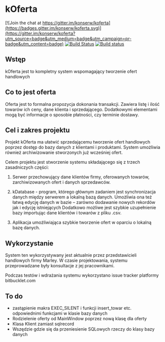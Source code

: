# kOferta

[![Join the chat at https://gitter.im/konserw/koferta](https://badges.gitter.im/konserw/koferta.svg)](https://gitter.im/konserw/koferta?utm_source=badge&utm_medium=badge&utm_campaign=pr-badge&utm_content=badge)
[![Build Status](https://travis-ci.org/konserw/koferta.svg?branch=master)](https://travis-ci.org/konserw/koferta)
[![Build status](https://ci.appveyor.com/api/projects/status/at9gkx5uqx1c28hw?svg=true)](https://ci.appveyor.com/project/konserw/koferta)

## Wstęp

kOferta jest to kompletny system wspomagający tworzenie ofert handlowych

## Co to jest oferta

Oferta jest to formalna propozycja dokonania transakcji. Zawiera listę i ilość
towarów ich ceny, dane klienta i sprzedającego. Dodatkowymi elementami mogą być
informacje o sposobie płatności, czy terminie dostawy.

## Cel i zakres projektu

Projekt kOferta ma ułatwić sprzedającemu tworzenie ofert handlowych poprzez dostęp do bazy danych z klientami i produktami.
System umożliwia również archiwizowanie stworzonych już wcześniej ofert.

Celem projektu jest stworzenie systemu składającego się z trzech zasadniczych części:

1. Serwer przechowujący dane klientów firmy, oferowanych towarów, zarchiwizowanych ofert i danych sprzedawców.

2. kDatabase - program, którego głównym zadaniem jest synchronizacja danych między serwerem a lokalną bazą danych.
Umożliwia ona też łatwą edycję danych w bazie – zarówno dodawanie nowych rekordów jak i edycję istniejących Dodatkowo
możliwe jest szybkie uzupełnienie bazy importując dane klientów i towarów z pliku .csv.

3. Aplikacja umożliwiająca szybkie tworzenie ofert w oparciu o lokalną bazę danych.

## Wykorzystanie

System ten wykorzystywany jest aktualnie przez przedstawicieli handlowych firmy Marley.
W czasie projektowania, systemu przeprowadzane były konsultacje z jej pracownikami.

Podczas testów i wdrażania systemu wykorzystano issue tracker platformy bitbucklet.com

## To do
* zastąpienie makra EXEC_SILENT i funkcji insert_towar etc. odpowiednimi funkcjami w klasie bazy danych
* Rodzielenie oferty od MainWindow poprzez nową klasę dla oferty
* Klasa Klient zamiast sqlrecord
* Wszędzie gdzie się da przeniesienie SQLowych rzeczy do klasy bazy danych
